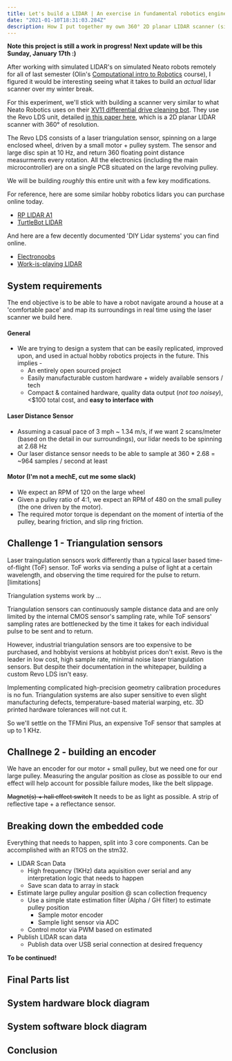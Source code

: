 ```yaml
---
title: Let's build a LIDAR | An exercise in fundamental robotics engineering
date: "2021-01-10T18:31:03.284Z"
description: How I put together my own 360° 2D planar LIDAR scanner (similar to what's found in the Neato XV11 cleaning bot)! ft. GH filters, embedded STM32 programming, and of course, laser scanners. 
---
```


**Note this project is still a work in progress! Next update will be this Sunday, January  17th :)**

After working with simulated LIDAR's on simulated Neato robots remotely for all of last semester (Olin's [Computational intro to Robotics](comprobo20.github.io/) course), I figured it would be interesting seeing what it takes to build an *actual* lidar scanner over my winter break. 

For this experiment, we'll stick with building a scanner very similar to what Neato Robotics uses on their [XV11 differential drive cleaning bot](https://www.impulseadventure.com/elec/robot-lidar-neato-xv11.html). They use the Revo LDS unit, detailed [in this paper here](https://www.robotshop.com/media/files/PDF/revolds-whitepaper.pdf), which is a 2D planar LIDAR scanner with 360° of resolution. 

The Revo LDS consists of a laser triangulation sensor, spinning on a large enclosed wheel, driven by a small motor + pulley system. The sensor and large disc spin at 10 Hz, and return 360 floating point distance measurments every rotation. All the electronics (including the main microcontroller) are on a single PCB situated on the large revolving pulley.

We will be building *roughly* this entire unit with a few key modifications. 

For reference, here are some similar hobby robotics lidars you can purchase online today. 
- [RP LIDAR A1](https://www.dfrobot.com/product-1125.html)
- [TurtleBot LIDAR](https://emanual.robotis.com/docs/en/platform/turtlebot3/appendix_lds_01/)

And here are a few decently documented 'DIY Lidar systems' you can find online. 
- [Electronoobs](https://electronoobs.io/tutorial/48#)
- [Work-is-playing LIDAR](http://grauonline.de/wordpress/?page_id=1233) 

## System requirements

The end objective is to be able to have a robot navigate around a house at a 'comfortable pace' and map its surroundings in real time using the laser scanner we build here. 

#### General 
- We are trying to design a system that can be easily replicated, improved upon, and used in actual hobby robotics projects in the future. This implies - 
    - An entirely open sourced project
    - Easily manufacturable custom hardware + widely available sensors / tech
    - Compact & contained hardware, quality data output (*not too noisey*), <$100 total cost, and **easy to interface with**

#### Laser Distance Sensor 
- Assuming a casual pace of 3 mph ~ 1.34 m/s, if we want 2 scans/meter (based on the detail in our surroundings), our lidar needs to be spinning at 2.68 Hz
- Our laser distance sensor needs to be able to sample at 360 * 2.68 = ~964 samples / second at least 

#### Motor (I'm not a mechE, cut me some slack)
- We expect an RPM of 120 on the large wheel 
- Given a pulley ratio of 4:1, we expect an RPM of 480 on the small pulley (the one driven by the motor). 
- The required motor torque is dependant on the moment of intertia of the pulley, bearing friction, and slip ring friction.


## Challenge 1 - Triangulation sensors
Laser traingulation sensors work differently than a typical laser based time-of-flight (ToF) sensor. ToF works via sending a pulse of light at a certain wavelength, and observing the time required for the pulse to return. [limitations]

Triangulation systems work by ... 

Triangulation sensors can continuously sample distance data and are only limited by the internal CMOS sensor's sampling rate, while ToF sensors' sampling rates are bottlenecked by the time it takes for each individual pulse to be sent and to return.

However, industrial triangulation sensors are too expensive to be purchased, and hobbyist versions at hobbyist prices don't exist. Revo is the leader in low cost, high sample rate, minimal noise laser triangulation sensors. But despite their documentation in the whitepaper, building a custom Revo LDS isn't easy. 

Implementing complicated high-precision geometry calibration procedures is no fun. Triangulation systems are also super sensitive to even slight manufacturing defects, temperature-based material warping, etc. 3D printed hardware tolerances will not cut it.

So we'll settle on the TFMini Plus, an expensive ToF sensor that samples at up to 1 KHz. 

## Challnege 2 - building an encoder 

We have an encoder for our motor + small pulley, but we need one for our large pulley. Measuring  the angular position as close as possible to our end effect will help account for possible failure modes, like the belt slippage.

~~Magnet(s) + hall effect switch~~ 
It needs to be as light as possible. 
A strip of reflective tape + a reflectance sensor. 
## Breaking down the embedded code 
Everything that needs to happen, split into 3 core components. Can be accomplished with an RTOS on the stm32.

- LIDAR Scan Data 
    - High frequency (1KHz) data aquisition over serial and any interpretation logic that needs to happen 
    - Save scan data to array in stack 
- Estimate large pulley angular position @ scan collection frequency 
    - Use a simple state estimation filter (Alpha / GH filter) to estimate pulley position 
        - Sample motor encoder
        - Sample light sensor via ADC
    - Control motor via PWM based on estimated  
- Publish LIDAR scan data 
    - Publish data over USB serial connection at desired frequency 


**To be continued!**


## Final Parts list

## System hardware block diagram 

## System software block diagram 

## Conclusion